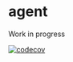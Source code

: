 # agent
Work in progress

[![codecov](https://codecov.io/gh/step-security/agent/branch/main/graph/badge.svg?token=V9M3GASVYP)](https://codecov.io/gh/step-security/agent)
